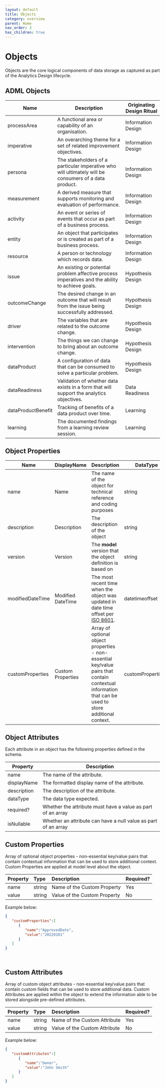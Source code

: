 ```yaml
---
layout: default
title: Objects
category: overview
parent: Home
nav_order: 3
has_children: true
---
```


# Objects

Objects are the core logical components of data storage as captured as part of the Analytics Design lifecycle.   



## ADML Objects

| Name               | Description                                                  | Originating Design Ritual |
| ------------------ | ------------------------------------------------------------ | ------------------------- |
| processArea        | A functional area or capability of an organisation.          | Information Design        |
| imperative         | An overarching theme for a set of related improvement objectives. | Information Design        |
| persona            | The stakeholders of a particular imperative who will ultimately will be consumers of a data product. | Information Design        |
| measurement        | A derived measure that supports monitoring and evaluation of performance. | Information Design        |
| activity           | An event or series of events that occur as part of a business process. | Information Design        |
| entity             | An object that participates or is created as part of a business process. | Information Design        |
| resource           | A person or technology which records data.                   | Information Design        |
| issue              | An existing or potential problem affective process imperatives and the ability to achieve goals. | Hypothesis Design         |
| outcomeChange      | The desired change in an outcome that will result from the issue being successfully addressed. | Hypothesis Design         |
| driver             | The variables that are related to the outcome change.        | Hypothesis Design         |
| intervention       | The things we can change to bring about an outcome change.   | Hypothesis Design         |
| dataProduct        | A configuration of data that can be consumed to solve a particular problem. | Hypothesis Design         |
| dataReadiness      | Validation of whether data exists in a form that will support the analytics objectives. | Data Readiness            |
| dataProductBenefit | Tracking of benefits of a data product over time.            | Learning                  |
| learning           | The documented findings from a learning review session.      | Learning                  |



## Object Properties 

| Name             | DisplayName       | Description                                                  | DataType           | Required? | Predefined |
| ---------------- | ----------------- | ------------------------------------------------------------ | ------------------ | --------- | ---------- |
| name             | Name              | The name of the object for technical reference and coding purposes | string             | yes       | yes        |
| description      | Description       | The description of the object                                | string             | yes       | yes        |
| version          | Version           | The **model** version that the object definition is based on | string             | yes       | yes        |
| modifiedDateTime | Modified DateTime | The most recent time when the object was updated in date time offset per [ISO 8601](https://www.wikipedia.org/wiki/ISO_8601). | datetimeoffset     | yes       | no         |
| customProperties | Custom Properties | Array of optional object properties - non-essential key/value pairs that contain contextual information that can be used to store additional context. | customProperties[] | no        | no         |



## Object Attributes 

Each attribute in an object has the following properties defined in the schema.

| Property    | Description                                                  |
| ----------- | ------------------------------------------------------------ |
| name        | The name of the attribute.                                   |
| displayName | The formatted display name of the attribute.                 |
| description | The description of the attribute.                            |
| dataType    | The data type expected.                                      |
| required?   | Whether the attribute must have a value as part of an array  |
| isNullable  | Whether an attribute can have a null value as part of an array |



## Custom Properties

Array of optional object properties - non-essential key/value pairs that contain contextual information that can be used to store additional context. Custom Properties are applied at model level about the object.

| Property | Type   | Description                  | Required? |
| :------- | :----- | :--------------------------- | :-------- |
| name     | string | Name of the Custom Property  | Yes       |
| value    | string | Value of the Custom Property | No        |



Example below:

```json
{
   "customProperties":[
      {
         "name":"ApprovedDate",
         "value":"20220101"
      }
   ]
}




```





## Custom Attributes

Array of custom object attributes - non-essential key/value pairs that contain custom fields that can be used to store additional data. 
Custom Attributes are applied within the object to extend the information able to be stored alongside pre-defined attributes.

| Property | Type   | Description                   | Required? |
| :------- | :----- | :---------------------------- | :-------- |
| name     | string | Name of the Custom Attribute  | Yes       |
| value    | string | Value of the Custom Attribute | No        |

Example below:

```json
{
   "customAttributes":[
      {
         "name":"Owner",
         "value":"John Smith"
      }
   ]
}




```

